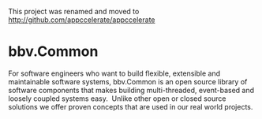 This project was renamed and moved to http://github.com/appccelerate/appccelerate

bbv.Common
==========

For software engineers who want to build flexible, extensible and maintainable software systems, bbv.Common is an open source library of software components that makes building multi-threaded, event-based and loosely coupled systems easy.  Unlike other open or closed source solutions we offer proven concepts that are used in our real world projects. 
